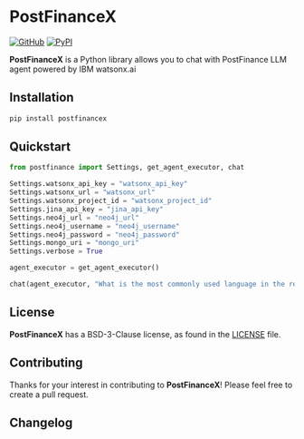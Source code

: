 # PostFinanceX

[![GitHub][github_badge]][github_link] [![PyPI][pypi_badge]][pypi_link]

**PostFinanceX** is a Python library allows you to chat with PostFinance LLM agent powered by IBM watsonx.ai



## Installation

```bash
pip install postfinancex
```



## Quickstart

```python
from postfinance import Settings, get_agent_executor, chat

Settings.watsonx_api_key = "watsonx_api_key"
Settings.watsonx_url = "watsonx_url"
Settings.watsonx_project_id = "watsonx_project_id"
Settings.jina_api_key = "jina_api_key"
Settings.neo4j_url = "neo4j_url"
Settings.neo4j_username = "neo4j_username"
Settings.neo4j_password = "neo4j_password"
Settings.mongo_uri = "mongo_uri"
Settings.verbose = True

agent_executor = get_agent_executor()

chat(agent_executor, "What is the most commonly used language in the recorded customer calls?")
```



## License

**PostFinanceX** has a BSD-3-Clause license, as found in the [LICENSE](https://github.com/imyizhang/postfinancex/blob/main/LICENSE) file.



## Contributing

Thanks for your interest in contributing to **PostFinanceX**! Please feel free to create a pull request.



## Changelog



[github_badge]: https://badgen.net/badge/icon/GitHub?icon=github&color=black&label
[github_link]: https://github.com/imyizhang/postfinancex



[pypi_badge]: https://badgen.net/pypi/v/postfinancex?icon=pypi&color=black&label
[pypi_link]: https://www.pypi.org/project/postfinancex